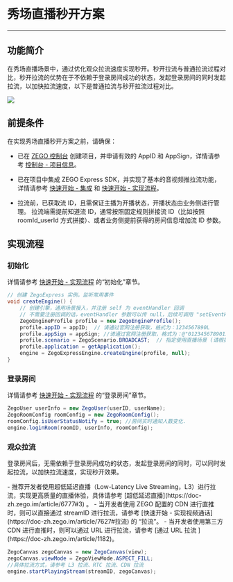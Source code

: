 # 秀场直播秒开方案

- - -

## 功能简介

在秀场直播场景中，通过优化观众拉流速度实现秒开。秒开拉流与普通拉流过程对比，秒开拉流的优势在于不依赖于登录房间成功的状态，发起登录房间的同时发起拉流，以加快拉流速度，以下是普通拉流与秒开拉流过程对比。

<Frame width="512" height="auto" caption=""><img src="https://doc-media.zego.im/sdk-doc/Pics/Common/ZegoExpressEngine/Second_opening_scheme.png" /></Frame>


## 前提条件

在实现秀场直播秒开方案之前，请确保：

- 已在 [ZEGO 控制台](https://console.zego.im) 创建项目，并申请有效的 AppID 和 AppSign，详情请参考 [控制台 - 项目信息](/console/project-info)。
- 已在项目中集成 ZEGO Express SDK，并实现了基本的音视频推拉流功能，详情请参考 [快速开始 - 集成](https://doc-zh.zego.im/article/195) 和 [快速开始 - 实现流程](https://doc-zh.zego.im/article/7627)。

- 拉流前，已获取流 ID，且需保证主播为开播状态，开播状态由业务侧进行管理。
  <Note title="说明">
  拉流端需提前知道流 ID，通常按照固定规则拼接流 ID（比如按照 roomId_userId 方式拼接）、或者业务侧提前获得的房间信息增加流 ID 参数。
  </Note>



## 实现流程

### 初始化

详情请参考 [快速开始 - 实现流程](https://doc-zh.zego.im/article/7627#CreateEngine) 的“初始化”章节。

```java
// 创建 ZegoExpress 实例，监听常用事件
void createEngine() {
    // 创建引擎，通用场景接入，并注册 self 为 eventHandler 回调
    // 不需要注册回调的话，eventHandler 参数可以传 null，后续可调用 "setEventHandler:" 方法设置回调
    ZegoEngineProfile profile = new ZegoEngineProfile();
    profile.appID = appID;  // 请通过官网注册获取，格式为：1234567890L
    profile.appSign = appSign; //请通过官网注册获取，格式为：@"0123456789012345678901234567890123456789012345678901234567890123"（共64个字符）
    profile.scenario = ZegoScenario.BROADCAST;  // 指定使用直播场景 (请根据实际情况填写适合你业务的场景)
    profile.application = getApplication();
    engine = ZegoExpressEngine.createEngine(profile, null);
}
```

### 登录房间

详情请参考 [快速开始 - 实现流程](https://doc-zh.zego.im/article/7627#createroom) 的“登录房间”章节。

```java
ZegoUser userInfo = new ZegoUser(userID, userName);
ZegoRoomConfig roomConfig = new ZegoRoomConfig();
roomConfig.isUserStatusNotify = true; //房间实时通知人数变化.
engine.loginRoom(roomID, userInfo, roomConfig);
```

### 观众拉流

登录房间后，无需依赖于登录房间成功的状态，发起登录房间的同时，可以同时发起拉流，以加快拉流速度，实现秒开效果。

<Note title="说明">
- 推荐开发者使用超低延迟直播（Low-Latency Live Streaming，L3）进行拉流，实现更高质量的直播体验，具体请参考 [超低延迟直播](https://doc-zh.zego.im/article/6777#3) 。
- 当开发者使用 ZEGO 配置的 CDN 进行直推时，则可以直接通过 streamID 进行拉流，请参考 [快速开始 - 实现视频通话](https://doc-zh.zego.im/article/7627#拉流) 的 “拉流”。
- 当开发者使用第三方 CDN 进行直推时，则可以通过 URL 进行拉流，请参考 [通过 URL 拉流 ](https://doc-zh.zego.im/article/1182)。
</Note>


```java
ZegoCanvas zegoCanvas = new ZegoCanvas(view);
zegoCanvas.viewMode = ZegoViewMode.ASPECT_FILL;
//具体拉流方式，请参考 L3 拉流、RTC 拉流、CDN 拉流
engine.startPlayingStream(streamID, zegoCanvas);
```
